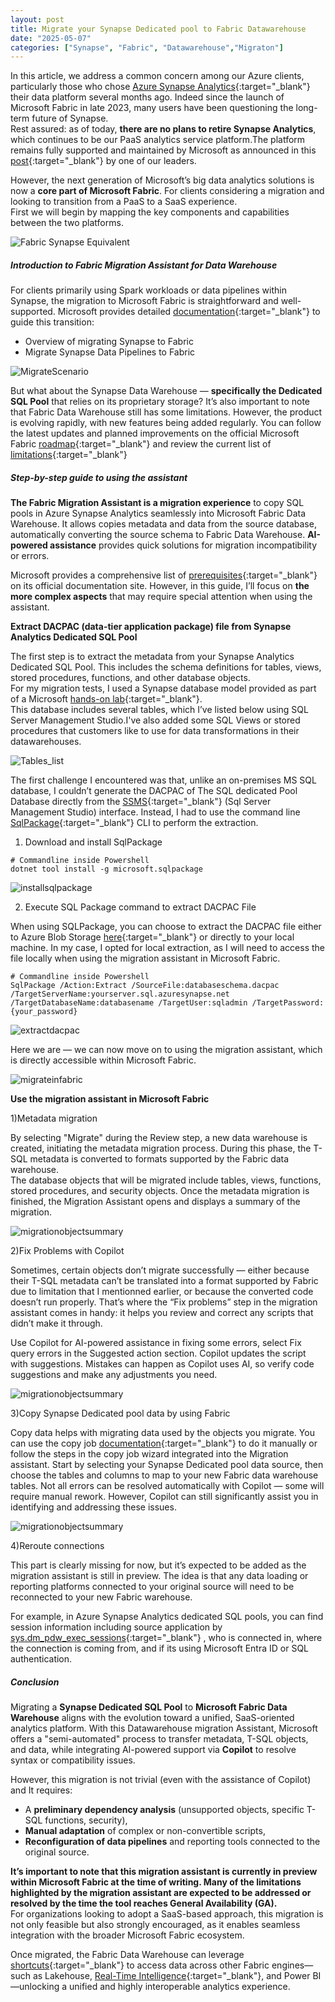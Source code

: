 ```yaml
---
layout: post
title: Migrate your Synapse Dedicated pool to Fabric Datawarehouse
date: "2025-05-07"
categories: ["Synapse", "Fabric", "Datawarehouse","Migraton"]
---
```

In this article, we address a common concern among our Azure clients, particularly those who chose [Azure Synapse Analytics](https://learn.microsoft.com/en-us/azure/synapse-analytics/overview-what-is){:target="_blank"} their data platform several months ago. Indeed since the launch of Microsoft Fabric in late 2023, many users have been questioning the long-term future of Synapse.  
Rest assured: as of today, **there are no plans to retire Synapse Analytics**, which continues to be our PaaS analytics service platform.The platform remains fully supported and maintained by Microsoft as announced in this [post](https://blog.fabric.microsoft.com/en-us/blog/microsoft-fabric-explained-for-existing-synapse-users/){:target="_blank"} by one of our leaders.

However, the next generation of Microsoft’s big data analytics solutions is now a **core part of Microsoft Fabric**. For clients considering a migration and looking to transition from a PaaS to a SaaS experience.  
First we will begin by mapping the key components and capabilities between the two platforms.

![Fabric Synapse Equivalent](/assets/images/synapse-fabric.jpg)

##### Introduction to Fabric Migration Assistant for Data Warehouse

For clients primarily using Spark workloads or data pipelines within Synapse, the migration to Microsoft Fabric is straightforward and well-supported. Microsoft provides detailed [documentation](https://learn.microsoft.com/en-us/fabric/data-engineering/migrate-synapse-overview){:target="_blank"} to guide this transition:

-	Overview of migrating Synapse to Fabric
-   Migrate Synapse Data Pipelines to Fabric

![MigrateScenario](/assets/images/migration-scenariosspark.png)

But what about the Synapse Data Warehouse — **specifically the Dedicated SQL Pool** that relies on its proprietary storage? It’s also important to note that Fabric Data Warehouse still has some limitations. However, the product is evolving rapidly, with new features being added regularly.  You can follow the latest updates and planned improvements on the official Microsoft Fabric [roadmap](https://learn.microsoft.com/en-us/fabric/release-plan/data-warehouse){:target="_blank"} and review the current list of [limitations](https://learn.microsoft.com/en-us/fabric/data-warehouse/limitations){:target="_blank"}

##### Step-by-step guide to using the assistant

**The Fabric Migration Assistant is a migration experience** to copy SQL pools in Azure Synapse Analytics seamlessly into Microsoft Fabric Data Warehouse.
It allows copies metadata and data from the source database, automatically converting the source schema to Fabric Data Warehouse.
**AI-powered assistance** provides quick solutions for migration incompatibility or errors.

Microsoft provides a comprehensive list of [prerequisites](https://learn.microsoft.com/en-us/fabric/data-warehouse/migrate-with-migration-assistant#prerequisites){:target="_blank"} on its official documentation site.
However, in this guide, I’ll focus on **the more complex aspects** that may require special attention when using the assistant.

**Extract DACPAC (data-tier application package) file from Synapse Analytics Dedicated SQL Pool**

The first step is to extract the metadata from your Synapse Analytics Dedicated SQL Pool. This includes the schema definitions for tables, views, stored procedures, functions, and other database objects.  
For my migration tests, I used a Synapse database model provided as part of a Microsoft [hands-on lab](https://github.com/solliancenet/MCW-Azure-Synapse-Analytics/blob/master/Hands-on%20lab/HOL%20step-by%20step%20-%20Azure%20Synapse%20Analytics%20end-to-end%20solution.md){:target="_blank"}.  
This database includes several tables, which I’ve listed below using SQL Server Management Studio.I've also added some SQL Views or stored procedures that customers like to use for data transformations in their datawarehouses.

![Tables_list](/assets/images/Listoftables.jpg)

The first challenge I encountered was that, unlike an on-premises MS SQL database, I couldn’t generate the DACPAC of The SQL dedicated Pool Database directly from the [SSMS](https://learn.microsoft.com/en-us/ssms/download-sql-server-management-studio-ssms){:target="_blank"} (Sql Server Management Studio) interface. Instead, I had to use the command line [SqlPackage](https://learn.microsoft.com/en-us/sql/tools/sqlpackage/sqlpackage-download?view=sql-server-ver16){:target="_blank"} CLI to perform the extraction.

1) Download and install SqlPackage

```
# Commandline inside Powershell
dotnet tool install -g microsoft.sqlpackage
```

![installsqlpackage](/assets/images/installsqlpackage.png)

2) Execute SQL Package command to extract DACPAC File

When using SQLPackage, you can choose to extract the DACPAC file either to Azure Blob Storage [here](https://learn.microsoft.com/en-us/sql/tools/sqlpackage/sqlpackage-for-azure-synapse-analytics?view=sql-server-ver16#example){:target="_blank"} or directly to your local machine. In my case, I opted for local extraction, as I will need to access the file locally when using the migration assistant in Microsoft Fabric.
```
# Commandline inside Powershell
SqlPackage /Action:Extract /SourceFile:databaseschema.dacpac /TargetServerName:yourserver.sql.azuresynapse.net /TargetDatabaseName:databasename /TargetUser:sqladmin /TargetPassword:{your_password} 
```
![extractdacpac](/assets/images/extractdacsql.png)

Here we are — we can now move on to using the migration assistant, which is directly accessible within Microsoft Fabric.

![migrateinfabric](/assets/images/migrateinfabric.jpg)

**Use the migration assistant in Microsoft Fabric**

1)Metadata migration

By selecting "Migrate" during the Review step, a new data warehouse is created, initiating the metadata migration process. During this phase, the T-SQL metadata is converted to formats supported by the Fabric data warehouse.  
The database objects that will be migrated include tables, views, functions, stored procedures, and security objects. Once the metadata migration is finished, the Migration Assistant opens and displays a summary of the migration.

![migrationobjectsummary](/assets/images/migratedobjectjpg.jpg)

2)Fix Problems with Copilot

Sometimes, certain objects don’t migrate successfully — either because their T-SQL metadata can’t be translated into a format supported by Fabric due to limitation that I mentionned earlier, or because the converted code doesn’t run properly. That’s where the “Fix problems” step in the migration assistant comes in handy: it helps you review and correct any scripts that didn’t make it through.  

Use Copilot for AI-powered assistance in fixing some errors, select Fix query errors in the Suggested action section. Copilot updates the script with suggestions. Mistakes can happen as Copilot uses AI, so verify code suggestions and make any adjustments you need.

![migrationobjectsummary](/assets/images/fixthepb.png)

3)Copy Synapse Dedicated pool data by using Fabric


Copy data helps with migrating data used by the objects you migrate. You can use the copy job [documentation](https://learn.microsoft.com/en-us/fabric/data-factory/what-is-copy-job){:target="_blank"} to do it manually or follow the steps in the copy job wizard integrated into the Migration assistant.  Start by selecting your Synapse Dedicated pool data source, then choose the tables and columns to map to your new Fabric data warehouse tables.
Not all errors can be resolved automatically with Copilot — some will require manual rework. However, Copilot can still significantly assist you in identifying and addressing these issues.

![migrationobjectsummary](/assets/images/mappingtable.png)

4)Reroute connections

This part is clearly missing for now, but it’s expected to be added as the migration assistant is still in preview. The idea is that any data loading or reporting platforms connected to your original source will need to be reconnected to your new Fabric warehouse.  

For example, in Azure Synapse Analytics dedicated SQL pools, you can find session information including source application by [sys.dm_pdw_exec_sessions](https://learn.microsoft.com/en-us/sql/relational-databases/system-dynamic-management-views/sys-dm-pdw-exec-sessions-transact-sql?view=aps-pdw-2016-au7){:target="_blank"} , who is connected in, where the connection is coming from, and if its using Microsoft Entra ID or SQL authentication.

##### Conclusion

Migrating a **Synapse Dedicated SQL Pool** to **Microsoft Fabric Data Warehouse**  aligns with the evolution toward a unified, SaaS-oriented analytics platform. With this Datawarehouse migration Assistant, Microsoft offers a "semi-automated" process to transfer metadata, T-SQL objects, and data, while integrating AI-powered support via **Copilot** to resolve syntax or compatibility issues.  

However, this migration is not trivial (even with the assistance of Copilot) and It requires:
- A **preliminary dependency analysis** (unsupported objects, specific T-SQL functions, security),
- **Manual adaptation** of complex or non-convertible scripts,
- **Reconfiguration of data pipelines** and reporting tools connected to the original source.

**It’s important to note that this migration assistant is currently in preview within Microsoft Fabric at the time of writing. Many of the limitations highlighted by the migration assistant are expected to be addressed or resolved by the time the tool reaches General Availability (GA).**  
For organizations looking to adopt a SaaS-based approach, this migration is not only feasible but also strongly encouraged, as it enables seamless integration with the broader Microsoft Fabric ecosystem.  

Once migrated, the Fabric Data Warehouse can leverage [shortcuts](https://learn.microsoft.com/en-us/fabric/onelake/onelake-shortcuts){:target="_blank"} to access data across other Fabric engines—such as Lakehouse, [Real-Time Intelligence]( https://learn.microsoft.com/en-us/fabric/real-time-intelligence/overview){:target="_blank"}, and Power BI—unlocking a unified and highly interoperable analytics experience.